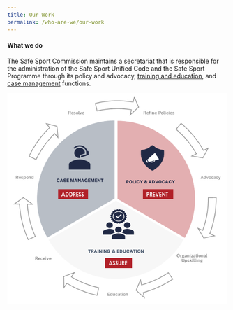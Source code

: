 ```yaml
---
title: Our Work
permalink: /who-are-we/our-work
---
```

#### What we do

The Safe Sport Commission maintains a secretariat that is responsible for the administration of the Safe Sport Unified Code and the Safe Sport Programme through its policy and advocacy, [training and education](/training-and-education/awareness-module), and [case management](/case-management/service) functions. 

![Alt text for image on Isomer site](/images/ModusOperandi.png)